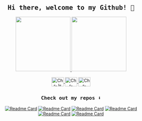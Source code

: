 <h2 align="center"><samp>Hi there, welcome to my Github! 👋</samp></h2>
<div align="center">
  <a href="https://github.com/chrleal">
  <img height="180em" src="https://github-readme-stats.vercel.app/api?username=chrleal&count_private=true&show_icons=true&theme=dark&hide_border=true"/>
  <img height="180em" src="https://github-readme-stats.vercel.app/api/top-langs/?username=chrleal&layout=compact&langs_count=7&theme=dark&card_width=220&hide_border=true"/>
  </a>
</div>
<div style="display: inline_block" align="center"><br>
  <a href="https://github.com/chrleal">
  <img align="center" alt="Chr-Js" height="30" width="40" src="https://cdn.jsdelivr.net/gh/devicons/devicon/icons/javascript/javascript-plain.svg">
  <img align="center" alt="Chr-Html" height="30" width="40" src="https://cdn.jsdelivr.net/gh/devicons/devicon/icons/html5/html5-plain.svg">
  <img align="center" alt="Chr-CSS" height="30" width="40" src="https://cdn.jsdelivr.net/gh/devicons/devicon/icons/css3/css3-plain.svg">
  </a>
<div>
  
##
<h3 align="center"><samp>Check out my repos ⬇️</samp></h3>

[![Readme Card](https://github-readme-stats.vercel.app/api/pin/?username=chrleal&theme=dark&repo=restaurant-page&hide_border=true)](https://github.com/chrleal/restaurant-page)
[![Readme Card](https://github-readme-stats.vercel.app/api/pin/?username=chrleal&theme=dark&repo=Tic-Tac-Toe&hide_border=true)](https://github.com/chrleal/Tic-Tac-Toe)
[![Readme Card](https://github-readme-stats.vercel.app/api/pin/?username=chrleal&theme=dark&repo=Library&hide_border=true)](https://github.com/chrleal/Library)
[![Readme Card](https://github-readme-stats.vercel.app/api/pin/?username=chrleal&theme=dark&repo=admin-dashboard&hide_border=true)](https://github.com/chrleal/admin-dashboard)
[![Readme Card](https://github-readme-stats.vercel.app/api/pin/?username=chrleal&theme=dark&repo=sign-up-form&hide_border=true)](https://github.com/chrleal/sign-up-form)
[![Readme Card](https://github-readme-stats.vercel.app/api/pin/?username=chrleal&theme=dark&repo=Calculator&hide_border=true)](https://github.com/chrleal/Calculator)
